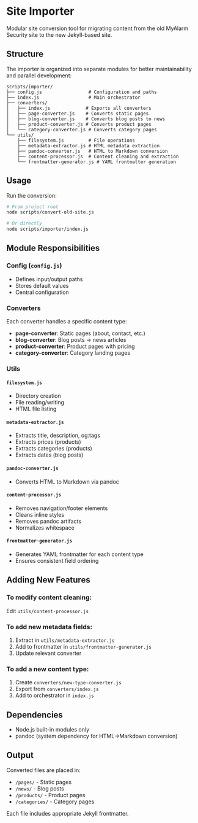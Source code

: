 # Site Importer

Modular site conversion tool for migrating content from the old MyAlarm Security site to the new Jekyll-based site.

## Structure

The importer is organized into separate modules for better maintainability and parallel development:

```
scripts/importer/
├── config.js                 # Configuration and paths
├── index.js                  # Main orchestrator
├── converters/
│   ├── index.js             # Exports all converters
│   ├── page-converter.js    # Converts static pages
│   ├── blog-converter.js    # Converts blog posts to news
│   ├── product-converter.js # Converts product pages
│   └── category-converter.js # Converts category pages
└── utils/
    ├── filesystem.js         # File operations
    ├── metadata-extractor.js # HTML metadata extraction
    ├── pandoc-converter.js   # HTML to Markdown conversion
    ├── content-processor.js  # Content cleaning and extraction
    └── frontmatter-generator.js # YAML frontmatter generation
```

## Usage

Run the conversion:
```bash
# From project root
node scripts/convert-old-site.js

# Or directly
node scripts/importer/index.js
```

## Module Responsibilities

### Config (`config.js`)
- Defines input/output paths
- Stores default values
- Central configuration

### Converters
Each converter handles a specific content type:
- **page-converter**: Static pages (about, contact, etc.)
- **blog-converter**: Blog posts → news articles
- **product-converter**: Product pages with pricing
- **category-converter**: Category landing pages

### Utils

#### `filesystem.js`
- Directory creation
- File reading/writing
- HTML file listing

#### `metadata-extractor.js`
- Extracts title, description, og:tags
- Extracts prices (products)
- Extracts categories (products)
- Extracts dates (blog posts)

#### `pandoc-converter.js`
- Converts HTML to Markdown via pandoc

#### `content-processor.js`
- Removes navigation/footer elements
- Cleans inline styles
- Removes pandoc artifacts
- Normalizes whitespace

#### `frontmatter-generator.js`
- Generates YAML frontmatter for each content type
- Ensures consistent field ordering

## Adding New Features

### To modify content cleaning:
Edit `utils/content-processor.js`

### To add new metadata fields:
1. Extract in `utils/metadata-extractor.js`
2. Add to frontmatter in `utils/frontmatter-generator.js`
3. Update relevant converter

### To add a new content type:
1. Create `converters/new-type-converter.js`
2. Export from `converters/index.js`
3. Add to orchestrator in `index.js`

## Dependencies

- Node.js built-in modules only
- pandoc (system dependency for HTML→Markdown conversion)

## Output

Converted files are placed in:
- `/pages/` - Static pages
- `/news/` - Blog posts
- `/products/` - Product pages
- `/categories/` - Category pages

Each file includes appropriate Jekyll frontmatter.